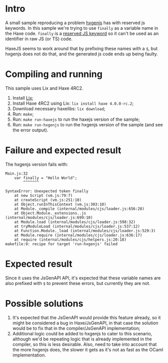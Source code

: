 # Intro

A small sample reproducing a problem [hxgenjs](https://github.com/kevinresol/hxgenjs) has with reserved js keywords. In this sample we're
trying to use `finally` as a variable name in the Haxe code. `finally` is a [reserved JS keyword](https://developer.mozilla.org/en-US/docs/Web/JavaScript/Reference/Lexical_grammar#Keywords)
so it can't be used as an identifier in raw JS (or TS) code.

HaxeJS seems to work around that by prefixing these names with a `$`, but hxgenjs does not do that, and the generated js code ends up being faulty.

# Compiling and running

This sample uses Lix and Haxe 4RC2.

1) Install [Lix](https://github.com/lix-pm/lix.client);
2) Install Haxe 4RC2 using Lix: `lix install haxe 4.0.0-rc.2`;
3) Download necessary haxelibs: `lix download`;
4) Run: `make`;
5) Run: `make run-haxejs` to run the haxejs version of the sample;
6) Run: `make run-hxgenjs` to run the hxgenjs version of the sample (and see the error output).

# Failure and expected result

The hxgenjs version fails with:

```
Main.js:32
	var finally = "Hello World";
	    ^^^^^^^

SyntaxError: Unexpected token finally
    at new Script (vm.js:79:7)
    at createScript (vm.js:251:10)
    at Object.runInThisContext (vm.js:303:10)
    at Module._compile (internal/modules/cjs/loader.js:656:28)
    at Object.Module._extensions..js (internal/modules/cjs/loader.js:699:10)
    at Module.load (internal/modules/cjs/loader.js:598:32)
    at tryModuleLoad (internal/modules/cjs/loader.js:537:12)
    at Function.Module._load (internal/modules/cjs/loader.js:529:3)
    at Module.require (internal/modules/cjs/loader.js:636:17)
    at require (internal/modules/cjs/helpers.js:20:18)
makefile:9: recipe for target 'run-hxgenjs' failed
```

# Expected result

Since it uses the JsGenAPI API, it's expected that these variable names are also prefixed with `$` to prevent these errors, but currently they are not.

# Possible solutions

1) It's expected that the JsGenAPI would provide this feature already, so it might be considered a bug in Haxe/JsGenAPI, in that case the solution would be to fix that in the compiler/JsGenAPI implementation;
2) Additional logic could be added to hxgenjs to cater to this scenario, although we'd be repeating logic that is already implemented in the compiler, so this is less desirable. Also, need to take into account that the more hxgenjs does, the slower it gets as it's not as fast as the OCaml implementation.





